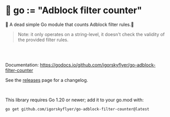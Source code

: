 # 🐝 go := "Adblock filter counter"

🐲 A dead simple Go module that counts Adblock filter rules.🦘

> Note: it only operates on a string-level, it doesn't check the validity of the provided filter rules.

<br>
<br>

Documentation: https://godocs.io/github.com/igorskyflyer/go-adblock-filter-counter

See the [releases](https://github.com/igorskyflyer/go-adblock-filter-counter/releases) page for a changelog.


<br>

This library requires Go 1.20 or newer; add it to your go.mod with:

```shell
go get github.com/igorskyflyer/go-adblock-filter-counter@latest
```
